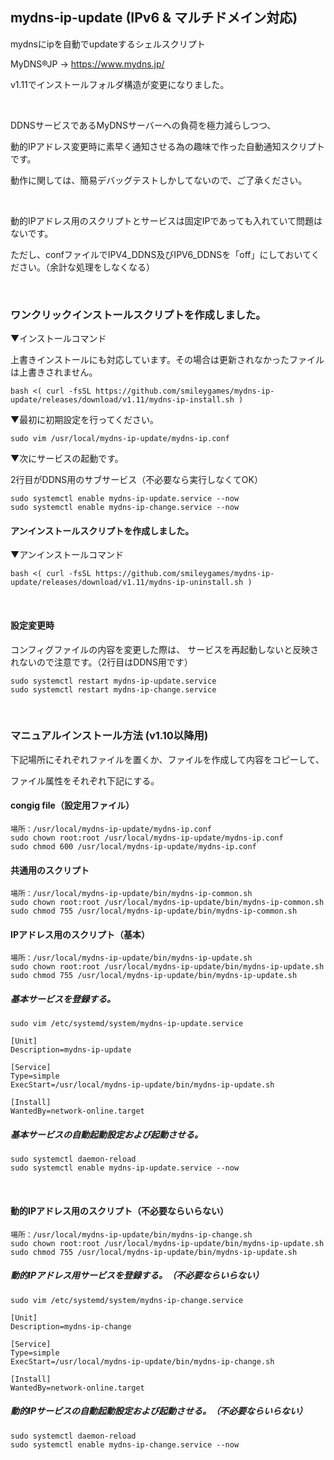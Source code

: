 ## mydns-ip-update (IPv6 & マルチドメイン対応)

mydnsにipを自動でupdateするシェルスクリプト

MyDNS®JP → https://www.mydns.jp/

v1.11でインストールフォルダ構造が変更になりました。

<br>

DDNSサービスであるMyDNSサーバーへの負荷を極力減らしつつ、

動的IPアドレス変更時に素早く通知させる為の趣味で作った自動通知スクリプトです。

動作に関しては、簡易デバッグテストしかしてないので、ご了承ください。

<br>

動的IPアドレス用のスクリプトとサービスは固定IPであっても入れていて問題はないです。

ただし、confファイルでIPV4_DDNS及びIPV6_DDNSを「off」にしておいてください。（余計な処理をしなくなる）

<br>

### ワンクリックインストールスクリプトを作成しました。
▼インストールコマンド

上書きインストールにも対応しています。その場合は更新されなかったファイルは上書きされません。
```
bash <( curl -fsSL https://github.com/smileygames/mydns-ip-update/releases/download/v1.11/mydns-ip-install.sh )
```
▼最初に初期設定を行ってください。
```
sudo vim /usr/local/mydns-ip-update/mydns-ip.conf
```
▼次にサービスの起動です。

2行目がDDNS用のサブサービス（不必要なら実行しなくてOK）
```
sudo systemctl enable mydns-ip-update.service --now
sudo systemctl enable mydns-ip-change.service --now
```

#### アンインストールスクリプトを作成しました。
▼アンインストールコマンド
```
bash <( curl -fsSL https://github.com/smileygames/mydns-ip-update/releases/download/v1.11/mydns-ip-uninstall.sh )
```

<br>

#### 設定変更時
コンフィグファイルの内容を変更した際は、
サービスを再起動しないと反映されないので注意です。（2行目はDDNS用です）
```
sudo systemctl restart mydns-ip-update.service
sudo systemctl restart mydns-ip-change.service
```

<br>

### マニュアルインストール方法 (v1.10以降用)
下記場所にそれぞれファイルを置くか、ファイルを作成して内容をコピーして、

ファイル属性をそれぞれ下記にする。

#### congig file（設定用ファイル）
```
場所：/usr/local/mydns-ip-update/mydns-ip.conf
sudo chown root:root /usr/local/mydns-ip-update/mydns-ip.conf
sudo chmod 600 /usr/local/mydns-ip-update/mydns-ip.conf
```

#### 共通用のスクリプト
```
場所：/usr/local/mydns-ip-update/bin/mydns-ip-common.sh
sudo chown root:root /usr/local/mydns-ip-update/bin/mydns-ip-common.sh
sudo chmod 755 /usr/local/mydns-ip-update/bin/mydns-ip-common.sh
```

#### IPアドレス用のスクリプト（基本）
```
場所：/usr/local/mydns-ip-update/bin/mydns-ip-update.sh
sudo chown root:root /usr/local/mydns-ip-update/bin/mydns-ip-update.sh
sudo chmod 755 /usr/local/mydns-ip-update/bin/mydns-ip-update.sh
```

##### 基本サービスを登録する。

```
sudo vim /etc/systemd/system/mydns-ip-update.service
```

```
[Unit]
Description=mydns-ip-update

[Service]
Type=simple
ExecStart=/usr/local/mydns-ip-update/bin/mydns-ip-update.sh

[Install]
WantedBy=network-online.target
```

##### 基本サービスの自動起動設定および起動させる。
```
sudo systemctl daemon-reload
sudo systemctl enable mydns-ip-update.service --now
```

<br>

#### 動的IPアドレス用のスクリプト（不必要ならいらない）

```
場所：/usr/local/mydns-ip-update/bin/mydns-ip-change.sh
sudo chown root:root /usr/local/mydns-ip-update/bin/mydns-ip-update.sh
sudo chmod 755 /usr/local/mydns-ip-update/bin/mydns-ip-update.sh
```

##### 動的IPアドレス用サービスを登録する。（不必要ならいらない）
```
sudo vim /etc/systemd/system/mydns-ip-change.service
```

```
[Unit]
Description=mydns-ip-change

[Service]
Type=simple
ExecStart=/usr/local/mydns-ip-update/bin/mydns-ip-change.sh

[Install]
WantedBy=network-online.target
```

##### 動的IPサービスの自動起動設定および起動させる。（不必要ならいらない）
```
sudo systemctl daemon-reload
sudo systemctl enable mydns-ip-change.service --now
```
